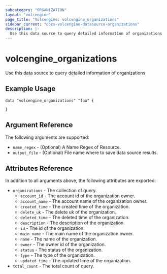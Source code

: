 ```yaml
---
subcategory: "ORGANIZATION"
layout: "volcengine"
page_title: "Volcengine: volcengine_organizations"
sidebar_current: "docs-volcengine-datasource-organizations"
description: |-
  Use this data source to query detailed information of organizations
---
```

# volcengine_organizations
Use this data source to query detailed information of organizations
## Example Usage
```hcl
data "volcengine_organizations" "foo" {

}
```
## Argument Reference
The following arguments are supported:
* `name_regex` - (Optional) A Name Regex of Resource.
* `output_file` - (Optional) File name where to save data source results.

## Attributes Reference
In addition to all arguments above, the following attributes are exported:
* `organizations` - The collection of query.
    * `account_id` - The account id of the organization owner.
    * `account_name` - The account name of the organization owner.
    * `created_time` - The created time of the organization.
    * `delete_uk` - The delete uk of the organization.
    * `deleted_time` - The deleted time of the organization.
    * `description` - The description of the organization.
    * `id` - The id of the organization.
    * `main_name` - The main name of the organization owner.
    * `name` - The name of the organization.
    * `owner` - The owner id of the organization.
    * `status` - The status of the organization.
    * `type` - The type of the organization.
    * `updated_time` - The updated time of the organization.
* `total_count` - The total count of query.



